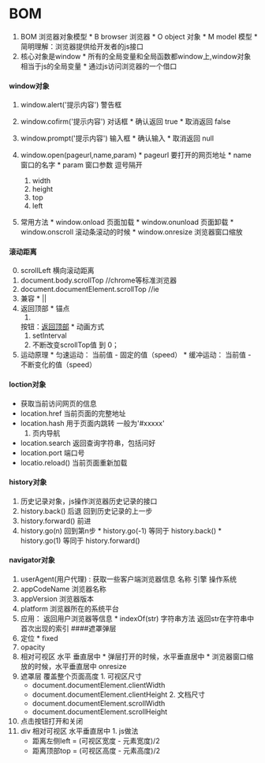BOM
====  
  1. BOM 浏览器对象模型
    * B browser   浏览器
    * O object    对象
    * M model     模型
    * 简明理解：浏览器提供给开发者的js接口
  2. 核心对象是window
    * 所有的全局变量和全局函数都window上,window对象相当于js的全局变量
    * 通过js访问浏览器的一个借口
#### window对象
  1. window.alert('提示内容')    警告框

  2. window.cofirm('提示内容')   对话框
    * 确认返回 true
    * 取消返回 false
  3. window.prompt('提示内容')     输入框
    * 确认输入
    * 取消返回 null
  4. window.open(pageurl,name,param)
    * pageurl   要打开的网页地址
    * name    窗口的名字
    * param   窗口参数  逗号隔开
      1. width
      2. height
      3. top
      4. left
  5. 常用方法
    * window.onload   页面加载
    * window.onunload   页面卸载
    * window.onscroll   滚动条滚动的时候
    * window.onresize   浏览器窗口缩放
#### 滚动距离
  0.  scrollLeft    横向滚动距离
  1.  document.body.scrollTop   //chrome等标准浏览器
  2.  document.documentElement.scrollTop    //ie
  3.  兼容
    * ||
  4.  返回顶部
    * 锚点
      1. <div id='top' ></div>
      按钮：<a href='#top'>返回顶部</a>
    * 动画方式
      1. setInterval
      2. 不断改变scrollTop值 到 0；
  5. 运动原理
    * 匀速运动：   当前值 - 固定的值（speed）
    * 缓冲运动：   当前值 - 不断变化的值（speed）
#### loction对象
  * 获取当前访问网页的信息
  * location.href   当前页面的完整地址
  * location.hash   用于页面内跳转 一般为'#xxxxx'
    1. 页内导航
  * location.search 返回查询字符串，包括问好
  * location.port   端口号
  * locatio.reload()  当前页面重新加载
#### history对象
  1. 历史记录对象，js操作浏览器历史记录的接口
  2. history.back() 后退 回到历史记录的上一步
  3. history.forward() 前进
  4. history.go(n)  回到第n步
    * history.go(-1) 等同于 history.back()
    * history.go(1)  等同于 history.forward()
#### navigator对象
  1. userAgent(用户代理) : 获取一些客户端浏览器信息 名称 引擎 操作系统
  2. appCodeName  浏览器名称
  3. appVersion   浏览器版本
  4. platform   浏览器所在的系统平台
  5.  应用： 返回用户浏览器等信息
    * indexOf(str)  字符串方法 返回str在字符串中首次出现的索引
####遮罩弹层
  1.  定位
    * fixed
  2. opacity
  3. 相对可视区 水平 垂直居中
    * 弹层打开的时候，水平垂直居中
    * 浏览器窗口缩放的时候，水平垂直居中 onresize
  4. 遮罩层 覆盖整个页面高度
    1. 可视区尺寸
      * document.documentElement.clientWidth
      * document.documentElement.clientHeight
    2. 文档尺寸
      * document.documentElement.scrollWidth
      * document.documentElement.scrollHeight
  5. 点击按钮打开和关闭
  6. div 相对可视区 水平垂直居中
    1. js做法
      * 距离左侧left = (可视区宽度 - 元素宽度)/2
      * 距离顶部top = (可视区高度 - 元素高度)/2
